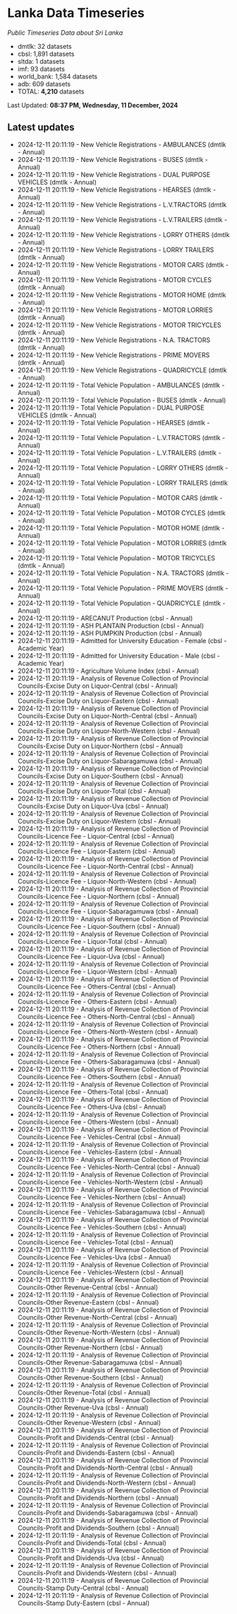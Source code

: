 # Lanka Data Timeseries
*Public Timeseries Data about Sri Lanka*

* dmtlk: 32 datasets
* cbsl: 1,891 datasets
* sltda: 1 datasets
* imf: 93 datasets
* world_bank: 1,584 datasets
* adb: 609 datasets
* TOTAL: **4,210** datasets

Last Updated: **08:37 PM, Wednesday, 11 December, 2024**

## Latest updates

* 2024-12-11 20:11:19 - New Vehicle Registrations - AMBULANCES (dmtlk - Annual)
* 2024-12-11 20:11:19 - New Vehicle Registrations - BUSES (dmtlk - Annual)
* 2024-12-11 20:11:19 - New Vehicle Registrations - DUAL PURPOSE VEHICLES (dmtlk - Annual)
* 2024-12-11 20:11:19 - New Vehicle Registrations - HEARSES (dmtlk - Annual)
* 2024-12-11 20:11:19 - New Vehicle Registrations - L.V.TRACTORS (dmtlk - Annual)
* 2024-12-11 20:11:19 - New Vehicle Registrations - L.V.TRAILERS (dmtlk - Annual)
* 2024-12-11 20:11:19 - New Vehicle Registrations - LORRY OTHERS (dmtlk - Annual)
* 2024-12-11 20:11:19 - New Vehicle Registrations - LORRY TRAILERS (dmtlk - Annual)
* 2024-12-11 20:11:19 - New Vehicle Registrations - MOTOR CARS (dmtlk - Annual)
* 2024-12-11 20:11:19 - New Vehicle Registrations - MOTOR CYCLES (dmtlk - Annual)
* 2024-12-11 20:11:19 - New Vehicle Registrations - MOTOR HOME (dmtlk - Annual)
* 2024-12-11 20:11:19 - New Vehicle Registrations - MOTOR LORRIES (dmtlk - Annual)
* 2024-12-11 20:11:19 - New Vehicle Registrations - MOTOR TRICYCLES (dmtlk - Annual)
* 2024-12-11 20:11:19 - New Vehicle Registrations - N.A. TRACTORS (dmtlk - Annual)
* 2024-12-11 20:11:19 - New Vehicle Registrations - PRIME MOVERS (dmtlk - Annual)
* 2024-12-11 20:11:19 - New Vehicle Registrations - QUADRICYCLE (dmtlk - Annual)
* 2024-12-11 20:11:19 - Total Vehicle Population - AMBULANCES (dmtlk - Annual)
* 2024-12-11 20:11:19 - Total Vehicle Population - BUSES (dmtlk - Annual)
* 2024-12-11 20:11:19 - Total Vehicle Population - DUAL PURPOSE VEHICLES (dmtlk - Annual)
* 2024-12-11 20:11:19 - Total Vehicle Population - HEARSES (dmtlk - Annual)
* 2024-12-11 20:11:19 - Total Vehicle Population - L.V.TRACTORS (dmtlk - Annual)
* 2024-12-11 20:11:19 - Total Vehicle Population - L.V.TRAILERS (dmtlk - Annual)
* 2024-12-11 20:11:19 - Total Vehicle Population - LORRY OTHERS (dmtlk - Annual)
* 2024-12-11 20:11:19 - Total Vehicle Population - LORRY TRAILERS (dmtlk - Annual)
* 2024-12-11 20:11:19 - Total Vehicle Population - MOTOR CARS (dmtlk - Annual)
* 2024-12-11 20:11:19 - Total Vehicle Population - MOTOR CYCLES (dmtlk - Annual)
* 2024-12-11 20:11:19 - Total Vehicle Population - MOTOR HOME (dmtlk - Annual)
* 2024-12-11 20:11:19 - Total Vehicle Population - MOTOR LORRIES (dmtlk - Annual)
* 2024-12-11 20:11:19 - Total Vehicle Population - MOTOR TRICYCLES (dmtlk - Annual)
* 2024-12-11 20:11:19 - Total Vehicle Population - N.A. TRACTORS (dmtlk - Annual)
* 2024-12-11 20:11:19 - Total Vehicle Population - PRIME MOVERS (dmtlk - Annual)
* 2024-12-11 20:11:19 - Total Vehicle Population - QUADRICYCLE (dmtlk - Annual)
* 2024-12-11 20:11:19 - ARECANUT Production (cbsl - Annual)
* 2024-12-11 20:11:19 - ASH PLANTAIN Production (cbsl - Annual)
* 2024-12-11 20:11:19 - ASH PUMPKIN Production (cbsl - Annual)
* 2024-12-11 20:11:19 - Admitted for University Education - Female (cbsl - Academic Year)
* 2024-12-11 20:11:19 - Admitted for University Education - Male (cbsl - Academic Year)
* 2024-12-11 20:11:19 - Agriculture Volume Index (cbsl - Annual)
* 2024-12-11 20:11:19 - Analysis of Revenue Collection of Provincial Councils-Excise Duty on Liquor-Central (cbsl - Annual)
* 2024-12-11 20:11:19 - Analysis of Revenue Collection of Provincial Councils-Excise Duty on Liquor-Eastern (cbsl - Annual)
* 2024-12-11 20:11:19 - Analysis of Revenue Collection of Provincial Councils-Excise Duty on Liquor-North-Central (cbsl - Annual)
* 2024-12-11 20:11:19 - Analysis of Revenue Collection of Provincial Councils-Excise Duty on Liquor-North-Western (cbsl - Annual)
* 2024-12-11 20:11:19 - Analysis of Revenue Collection of Provincial Councils-Excise Duty on Liquor-Northern (cbsl - Annual)
* 2024-12-11 20:11:19 - Analysis of Revenue Collection of Provincial Councils-Excise Duty on Liquor-Sabaragamuwa (cbsl - Annual)
* 2024-12-11 20:11:19 - Analysis of Revenue Collection of Provincial Councils-Excise Duty on Liquor-Southern (cbsl - Annual)
* 2024-12-11 20:11:19 - Analysis of Revenue Collection of Provincial Councils-Excise Duty on Liquor-Total (cbsl - Annual)
* 2024-12-11 20:11:19 - Analysis of Revenue Collection of Provincial Councils-Excise Duty on Liquor-Uva (cbsl - Annual)
* 2024-12-11 20:11:19 - Analysis of Revenue Collection of Provincial Councils-Excise Duty on Liquor-Western (cbsl - Annual)
* 2024-12-11 20:11:19 - Analysis of Revenue Collection of Provincial Councils-Licence Fee - Liquor-Central (cbsl - Annual)
* 2024-12-11 20:11:19 - Analysis of Revenue Collection of Provincial Councils-Licence Fee - Liquor-Eastern (cbsl - Annual)
* 2024-12-11 20:11:19 - Analysis of Revenue Collection of Provincial Councils-Licence Fee - Liquor-North-Central (cbsl - Annual)
* 2024-12-11 20:11:19 - Analysis of Revenue Collection of Provincial Councils-Licence Fee - Liquor-North-Western (cbsl - Annual)
* 2024-12-11 20:11:19 - Analysis of Revenue Collection of Provincial Councils-Licence Fee - Liquor-Northern (cbsl - Annual)
* 2024-12-11 20:11:19 - Analysis of Revenue Collection of Provincial Councils-Licence Fee - Liquor-Sabaragamuwa (cbsl - Annual)
* 2024-12-11 20:11:19 - Analysis of Revenue Collection of Provincial Councils-Licence Fee - Liquor-Southern (cbsl - Annual)
* 2024-12-11 20:11:19 - Analysis of Revenue Collection of Provincial Councils-Licence Fee - Liquor-Total (cbsl - Annual)
* 2024-12-11 20:11:19 - Analysis of Revenue Collection of Provincial Councils-Licence Fee - Liquor-Uva (cbsl - Annual)
* 2024-12-11 20:11:19 - Analysis of Revenue Collection of Provincial Councils-Licence Fee - Liquor-Western (cbsl - Annual)
* 2024-12-11 20:11:19 - Analysis of Revenue Collection of Provincial Councils-Licence Fee - Others-Central (cbsl - Annual)
* 2024-12-11 20:11:19 - Analysis of Revenue Collection of Provincial Councils-Licence Fee - Others-Eastern (cbsl - Annual)
* 2024-12-11 20:11:19 - Analysis of Revenue Collection of Provincial Councils-Licence Fee - Others-North-Central (cbsl - Annual)
* 2024-12-11 20:11:19 - Analysis of Revenue Collection of Provincial Councils-Licence Fee - Others-North-Western (cbsl - Annual)
* 2024-12-11 20:11:19 - Analysis of Revenue Collection of Provincial Councils-Licence Fee - Others-Northern (cbsl - Annual)
* 2024-12-11 20:11:19 - Analysis of Revenue Collection of Provincial Councils-Licence Fee - Others-Sabaragamuwa (cbsl - Annual)
* 2024-12-11 20:11:19 - Analysis of Revenue Collection of Provincial Councils-Licence Fee - Others-Southern (cbsl - Annual)
* 2024-12-11 20:11:19 - Analysis of Revenue Collection of Provincial Councils-Licence Fee - Others-Total (cbsl - Annual)
* 2024-12-11 20:11:19 - Analysis of Revenue Collection of Provincial Councils-Licence Fee - Others-Uva (cbsl - Annual)
* 2024-12-11 20:11:19 - Analysis of Revenue Collection of Provincial Councils-Licence Fee - Others-Western (cbsl - Annual)
* 2024-12-11 20:11:19 - Analysis of Revenue Collection of Provincial Councils-Licence Fee - Vehicles-Central (cbsl - Annual)
* 2024-12-11 20:11:19 - Analysis of Revenue Collection of Provincial Councils-Licence Fee - Vehicles-Eastern (cbsl - Annual)
* 2024-12-11 20:11:19 - Analysis of Revenue Collection of Provincial Councils-Licence Fee - Vehicles-North-Central (cbsl - Annual)
* 2024-12-11 20:11:19 - Analysis of Revenue Collection of Provincial Councils-Licence Fee - Vehicles-North-Western (cbsl - Annual)
* 2024-12-11 20:11:19 - Analysis of Revenue Collection of Provincial Councils-Licence Fee - Vehicles-Northern (cbsl - Annual)
* 2024-12-11 20:11:19 - Analysis of Revenue Collection of Provincial Councils-Licence Fee - Vehicles-Sabaragamuwa (cbsl - Annual)
* 2024-12-11 20:11:19 - Analysis of Revenue Collection of Provincial Councils-Licence Fee - Vehicles-Southern (cbsl - Annual)
* 2024-12-11 20:11:19 - Analysis of Revenue Collection of Provincial Councils-Licence Fee - Vehicles-Total (cbsl - Annual)
* 2024-12-11 20:11:19 - Analysis of Revenue Collection of Provincial Councils-Licence Fee - Vehicles-Uva (cbsl - Annual)
* 2024-12-11 20:11:19 - Analysis of Revenue Collection of Provincial Councils-Licence Fee - Vehicles-Western (cbsl - Annual)
* 2024-12-11 20:11:19 - Analysis of Revenue Collection of Provincial Councils-Other Revenue-Central (cbsl - Annual)
* 2024-12-11 20:11:19 - Analysis of Revenue Collection of Provincial Councils-Other Revenue-Eastern (cbsl - Annual)
* 2024-12-11 20:11:19 - Analysis of Revenue Collection of Provincial Councils-Other Revenue-North-Central (cbsl - Annual)
* 2024-12-11 20:11:19 - Analysis of Revenue Collection of Provincial Councils-Other Revenue-North-Western (cbsl - Annual)
* 2024-12-11 20:11:19 - Analysis of Revenue Collection of Provincial Councils-Other Revenue-Northern (cbsl - Annual)
* 2024-12-11 20:11:19 - Analysis of Revenue Collection of Provincial Councils-Other Revenue-Sabaragamuwa (cbsl - Annual)
* 2024-12-11 20:11:19 - Analysis of Revenue Collection of Provincial Councils-Other Revenue-Southern (cbsl - Annual)
* 2024-12-11 20:11:19 - Analysis of Revenue Collection of Provincial Councils-Other Revenue-Total (cbsl - Annual)
* 2024-12-11 20:11:19 - Analysis of Revenue Collection of Provincial Councils-Other Revenue-Uva (cbsl - Annual)
* 2024-12-11 20:11:19 - Analysis of Revenue Collection of Provincial Councils-Other Revenue-Western (cbsl - Annual)
* 2024-12-11 20:11:19 - Analysis of Revenue Collection of Provincial Councils-Profit and Dividends-Central (cbsl - Annual)
* 2024-12-11 20:11:19 - Analysis of Revenue Collection of Provincial Councils-Profit and Dividends-Eastern (cbsl - Annual)
* 2024-12-11 20:11:19 - Analysis of Revenue Collection of Provincial Councils-Profit and Dividends-North-Central (cbsl - Annual)
* 2024-12-11 20:11:19 - Analysis of Revenue Collection of Provincial Councils-Profit and Dividends-North-Western (cbsl - Annual)
* 2024-12-11 20:11:19 - Analysis of Revenue Collection of Provincial Councils-Profit and Dividends-Northern (cbsl - Annual)
* 2024-12-11 20:11:19 - Analysis of Revenue Collection of Provincial Councils-Profit and Dividends-Sabaragamuwa (cbsl - Annual)
* 2024-12-11 20:11:19 - Analysis of Revenue Collection of Provincial Councils-Profit and Dividends-Southern (cbsl - Annual)
* 2024-12-11 20:11:19 - Analysis of Revenue Collection of Provincial Councils-Profit and Dividends-Total (cbsl - Annual)
* 2024-12-11 20:11:19 - Analysis of Revenue Collection of Provincial Councils-Profit and Dividends-Uva (cbsl - Annual)
* 2024-12-11 20:11:19 - Analysis of Revenue Collection of Provincial Councils-Profit and Dividends-Western (cbsl - Annual)
* 2024-12-11 20:11:19 - Analysis of Revenue Collection of Provincial Councils-Stamp Duty-Central (cbsl - Annual)
* 2024-12-11 20:11:19 - Analysis of Revenue Collection of Provincial Councils-Stamp Duty-Eastern (cbsl - Annual)